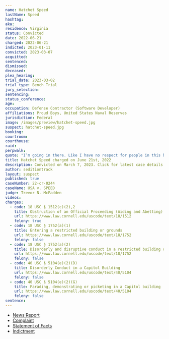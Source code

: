 ```yaml
---
name: Hatchet Speed
lastName: Speed
hashtag:
aka:
residence: Virginia
status: Convicted
date: 2022-06-21
charged: 2022-06-21
indicted: 2023-01-11
convicted: 2023-03-07
acquitted:
sentenced:
dismissed:
deceased:
plea_hearing:
trial_date: 2023-03-02
trial_type: Bench Trial
jury_selection:
sentencing:
status_conference:
age:
occupation: Defense Contractor (Software Developer)
affiliations: Proud Boys, United States Naval Reserves
jurisdiction: Federal
image: /images/preview/hatchet-speed.jpg
suspect: hatchet-speed.jpg
booking:
courtroom:
courthouse:
raid:
perpwalk:
quote: "I’m going in there. Like I have no respect for people in this building. They have no respect for me. I have no respect for them."
title: Hatchet Speed charged on June 21st, 2022
description: Convicted on March 7, 2023. Click for latest case details.
author: seditiontrack
layout: suspect
published: true
caseNumber: 22-cr-0244
caseName: USA v. SPEED
judge: Trevor N. McFadden
videos:
charges:
  - code: 18 USC § 1512(c)(2),2
    title: Obstruction of an Official Proceeding (Aiding and Abetting)
    url: https://www.law.cornell.edu/uscode/text/18/1512
    felony: true
  - code: 18 USC § 1752(a)(1)
    title: Entering a restricted building or grounds
    url: https://www.law.cornell.edu/uscode/text/18/1752
    felony: false
  - code: 18 USC § 1752(a)(2)
    title: Disorderly and disruptive conduct in a restricted building or grounds
    url: https://www.law.cornell.edu/uscode/text/18/1752
    felony: false
  - code: 40 USC § 5104(e)(2)(D)
    title: Disorderly Conduct in a Capitol Building
    url: https://www.law.cornell.edu/uscode/text/40/5104
    felony: false
  - code: 40 USC § 5104(e)(2)(G)
    title: Parading, demonstrating or picketing in a Capitol building
    url: https://www.law.cornell.edu/uscode/text/40/5104
    felony: false
sentence:
---
```


- [News Report](https://www.msn.com/en-us/news/crime/fbi-navy-petty-officer-arrested-on-capitol-riot-charges-had-arsenal-of-guns-praised-unabomber/ar-AAYNcvq)
- [Complaint](https://www.justice.gov/usao-dc/case-multi-defendant/file/1514546/download)
- [Statement of Facts](https://www.justice.gov/usao-dc/case-multi-defendant/file/1514551/download)
- [Indictment](https://storage.courtlistener.com/recap/gov.uscourts.dcd.245477/gov.uscourts.dcd.245477.38.0_1.pdf)
